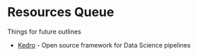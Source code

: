 # Resources Queue
Things for future outlines

* [Kedro](https://kedro.readthedocs.io/en/stable/tutorial/tutorial_template.html) - Open source framework for Data Science pipelines



